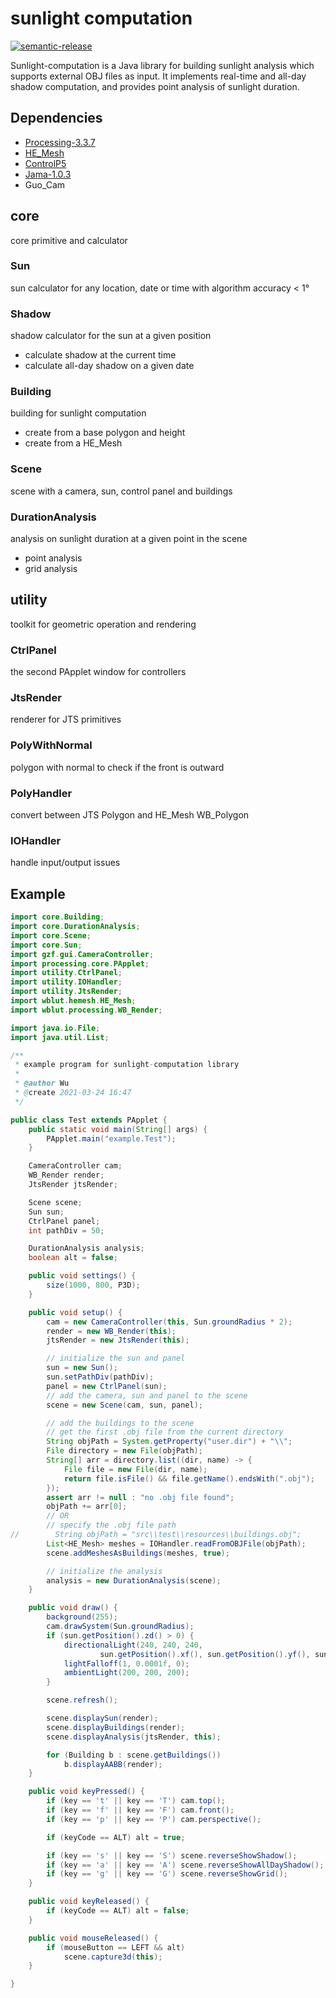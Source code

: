# sunlight computation
[![semantic-release](https://img.shields.io/badge/%20%20%F0%9F%93%A6%F0%9F%9A%80-semantic--release-e10079.svg)](https://github.com/semantic-release/semantic-release)

Sunlight-computation is a Java library for building sunlight analysis which supports external OBJ files as input. It implements real-time and all-day shadow computation, and provides point analysis of sunlight duration.
## Dependencies
- [Processing-3.3.7](https://github.com/processing/processing/releases/tag/processing-0264-3.3.7)
- [HE_Mesh](https://github.com/wblut/HE_Mesh)
- [ControlP5](https://github.com/sojamo/controlp5)
- [Jama-1.0.3](https://math.nist.gov/javanumerics/jama/)
- Guo_Cam
## core
core primitive and calculator
### Sun
sun calculator for any location, date or time with algorithm accuracy < 1°
### Shadow
shadow calculator for the sun at a given position
- calculate shadow at the current time
- calculate all-day shadow on a given date
### Building
building for sunlight computation
- create from a base polygon and height
- create from a HE_Mesh
### Scene
scene with a camera, sun, control panel and buildings
### DurationAnalysis
analysis on sunlight duration at a given point in the scene
- point analysis
- grid analysis
## utility
toolkit for geometric operation and rendering
### CtrlPanel
the second PApplet window for controllers
### JtsRender
renderer for JTS primitives
### PolyWithNormal
polygon with normal to check if the front is outward
### PolyHandler
convert between JTS Polygon and HE_Mesh WB_Polygon
### IOHandler
handle input/output issues
## Example
```java
import core.Building;
import core.DurationAnalysis;
import core.Scene;
import core.Sun;
import gzf.gui.CameraController;
import processing.core.PApplet;
import utility.CtrlPanel;
import utility.IOHandler;
import utility.JtsRender;
import wblut.hemesh.HE_Mesh;
import wblut.processing.WB_Render;

import java.io.File;
import java.util.List;

/**
 * example program for sunlight-computation library
 *
 * @author Wu
 * @create 2021-03-24 16:47
 */

public class Test extends PApplet {
    public static void main(String[] args) {
        PApplet.main("example.Test");
    }

    CameraController cam;
    WB_Render render;
    JtsRender jtsRender;

    Scene scene;
    Sun sun;
    CtrlPanel panel;
    int pathDiv = 50;

    DurationAnalysis analysis;
    boolean alt = false;

    public void settings() {
        size(1000, 800, P3D);
    }

    public void setup() {
        cam = new CameraController(this, Sun.groundRadius * 2);
        render = new WB_Render(this);
        jtsRender = new JtsRender(this);

        // initialize the sun and panel
        sun = new Sun();
        sun.setPathDiv(pathDiv);
        panel = new CtrlPanel(sun);
        // add the camera, sun and panel to the scene
        scene = new Scene(cam, sun, panel);

        // add the buildings to the scene
        // get the first .obj file from the current directory
        String objPath = System.getProperty("user.dir") + "\\";
        File directory = new File(objPath);
        String[] arr = directory.list((dir, name) -> {
            File file = new File(dir, name);
            return file.isFile() && file.getName().endsWith(".obj");
        });
        assert arr != null : "no .obj file found";
        objPath += arr[0];
        // OR
        // specify the .obj file path
//        String objPath = "src\\test\\resources\\buildings.obj";
        List<HE_Mesh> meshes = IOHandler.readFromOBJFile(objPath);
        scene.addMeshesAsBuildings(meshes, true);

        // initialize the analysis
        analysis = new DurationAnalysis(scene);
    }

    public void draw() {
        background(255);
        cam.drawSystem(Sun.groundRadius);
        if (sun.getPosition().zd() > 0) {
            directionalLight(240, 240, 240,
                    sun.getPosition().xf(), sun.getPosition().yf(), sun.getPosition().zf());
            lightFalloff(1, 0.0001f, 0);
            ambientLight(200, 200, 200);
        }

        scene.refresh();

        scene.displaySun(render);
        scene.displayBuildings(render);
        scene.displayAnalysis(jtsRender, this);

        for (Building b : scene.getBuildings())
            b.displayAABB(render);
    }

    public void keyPressed() {
        if (key == 't' || key == 'T') cam.top();
        if (key == 'f' || key == 'F') cam.front();
        if (key == 'p' || key == 'P') cam.perspective();

        if (keyCode == ALT) alt = true;

        if (key == 's' || key == 'S') scene.reverseShowShadow();
        if (key == 'a' || key == 'A') scene.reverseShowAllDayShadow();
        if (key == 'g' || key == 'G') scene.reverseShowGrid();
    }

    public void keyReleased() {
        if (keyCode == ALT) alt = false;
    }

    public void mouseReleased() {
        if (mouseButton == LEFT && alt)
            scene.capture3d(this);
    }

}
```